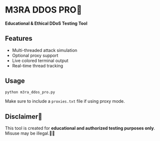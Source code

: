 
# M3RA DDOS PRO🔴

**Educational & Ethical DDoS Testing Tool**

## Features
- Multi-threaded attack simulation
- Optional proxy support
- Live colored terminal output
- Real-time thread tracking

## Usage
```bash
python m3ra_ddos_pro.py
```

Make sure to include a `proxies.txt` file if using proxy mode.

## Disclaimer🔴
This tool is created for **educational and authorized testing purposes only**. Misuse may be illegal.🔴🤝
